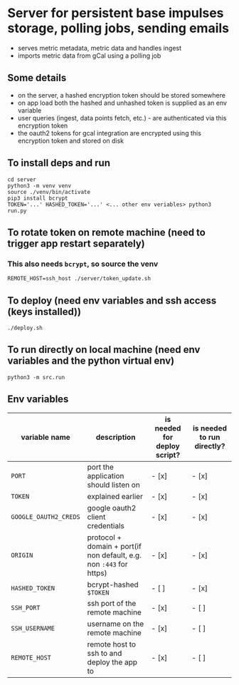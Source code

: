 # Server for persistent base impulses storage, polling jobs, sending emails
* serves metric metadata, metric data and handles ingest
* imports metric data from gCal using a polling job

## Some details
* on the server, a hashed encryption token should be stored somewhere
* on app load both the hashed and unhashed token is supplied as an env variable
* user queries (ingest, data points fetch, etc.) - are authenticated via this encryption token
* the oauth2 tokens for gcal integration are encrypted using this encryption token and stored on disk

## To install deps and run
```
cd server
python3 -m venv venv
source ./venv/bin/activate
pip3 install bcrypt
TOKEN='...' HASHED_TOKEN='...' <... other env veriables> python3 run.py
```
## To rotate token on remote machine (need to trigger app restart separately)
### This also needs `bcrypt`, so source the venv
```
REMOTE_HOST=ssh_host ./server/token_update.sh
```
## To deploy (need env variables and ssh access (keys installed))
```
./deploy.sh
```
## To run directly on local machine (need env variables and the python virtual env)
```
python3 -m src.run
```
## Env variables
|variable name|description|is needed for deploy script?|is needed to run directly?|
|-|-|-|-|
|`PORT`|port the application should listen on|- [x]|- [x]|
|`TOKEN`|explained earlier|- [x]|- [x]|
|`GOOGLE_OAUTH2_CREDS`|google oauth2 client credentials|- [x]|- [x]|
|`ORIGIN`|protocol + domain + port(if non default, e.g. non `:443` for https)|- [x]|- [x]|
|`HASHED_TOKEN`|bcrypt-hashed `$TOKEN`|- [ ]|- [x]|
|`SSH_PORT`|ssh port of the remote machine|- [x] |- [ ]|
|`SSH_USERNAME`|username on the remote machine|- [x] |- [ ]|
|`REMOTE_HOST`|remote host to ssh to and deploy the app to|- [x] |- [ ]|
